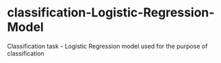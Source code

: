# classification-Logistic-Regression-Model
Classification task - Logistic Regression model used for the purpose of classification
